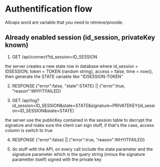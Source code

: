 # Authentification flow

Allcaps word are variable that you need to retrieve/provide.

## Already enabled session (id_session, privateKey known)

1. GET /api/connect?id_session=ID_SESSION


the server creates a new state row in database where id_session = IDSESSION, token = TOKEN (random string), access = false, time = now(), then generate the STATE variable like "IDSESSION-TOKEN"

2. RESPONSE {"error":false, "state":STATE} || {"error":true, "reason":WHYITFAILED}


3. GET /api/log?id_session=ID_SESSION&state=STATE&signature=PRIVATEKEY(id_session=ID_SESSION&state=STATE)

the server use the publicKey contained in the session table to decrypt the signature and make sure the client can sign stuff, if that's the case, access column is switch to true

4. RESPONSE {"error":false} || {"error":true, "reason":WHYITFAILED}

5. do stuff with the API, on every call include the state parameter and the signature parameter which is the query string (minus the signature parametter itself) signed with the private key
